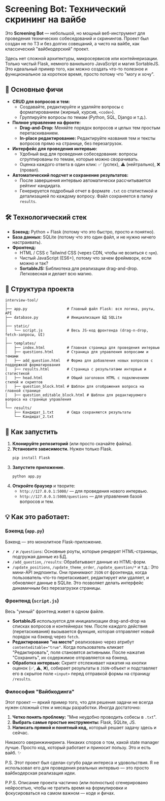 # Screening Bot: Технический скрининг на вайбе

Это **Screening Bot** — небольшой, но мощный веб-инструмент для проведения технических собеседований и скринингов. Проект был создан не по ТЗ и без долгих совещаний, а чисто на вайбе, как классический "вайбкодерский" проект.

Здесь нет сложной архитектуры, микросервисов или контейнеризации. Только чистый Flask, немного ванильного JavaScript и магия SortableJS. Это идеальный пример того, как можно создать что-то полезное и функциональное за короткое время, просто потому что "могу и хочу".

## 🚀 Основные фичи

- **CRUD для вопросов и тем:**
  - Создавайте, редактируйте и удаляйте вопросы с форматированием (жирный, курсив, `<code>`).
  - Группируйте вопросы по темам (Python, SQL, Django и т.д.).
- **Полное управление на фронте:**
  - **Drag-and-Drop:** Меняйте порядок вопросов и целых тем простым перетаскиванием.
  - **In-place редактирование:** Редактируйте названия тем и тексты вопросов прямо на странице, без перезагрузок.
- **Интерфейс для проведения интервью:**
  - Удобный вид для проведения собеседования: вопросы сгруппированы по темам, которые можно сворачивать.
  - Оценка каждого ответа в один клик: ✅ (успех), ⚠️ (нейтрально), ❌ (провал).
- **Автоматический подсчет и сохранение результатов:**
  - После завершения интервью автоматически рассчитывается рейтинг кандидата.
  - Генерируется подробный отчет в формате `.txt` со статистикой и детализацией по каждому вопросу. Файл сохраняется в папку `results`.

## 🛠️ Технологический стек 

*   **Бэкенд:** Python + Flask (потому что это быстро, просто и понятно).
*   **База данных:** SQLite (потому что это один файл, и не нужно ничего настраивать).
*   **Фронтенд:**
    *   HTML / CSS с Tailwind CSS (через CDN, чтобы не возиться с `npm`).
    *   Чистый JavaScript (ES6+), потому что зачем фреймворк, если можно и так?
    *   **SortableJS:** Библиотека для реализации drag-and-drop. Легковесная и делает всю магию.

## 📂 Структура проекта

```
interview-tool/
│
├── app.py                  # Главный файл Flask: вся логика, роуты, API
├── database.py             # Инициализация БД SQLite
│
├── static/
│   └── script.js           # Весь JS-код фронтенда (drag-n-drop, fetch-запросы, UI)
│
├── templates/
│   ├── index.html          # Главная страница для проведения интервью
│   ├── questions.html      # Страница для управления вопросами и темами
│   ├── add_question.html   # Форма для добавления новых вопросов с поддержкой форматирования
│   ├── results.html        # Страница с результатами интервью и статистикой
│   ├── head.html           # Общий заголовок HTML с подключением стилей и скриптов
│   ├── question_block.html # Шаблон для отображения вопроса на главной странице
│   ├── question_editable_block.html # Шаблон для редактируемого вопроса на странице управления
│
└── results/
    ├── Кандидат_1.txt      # Сюда сохраняются результаты
    └── Кандидат_2.txt
```

## 🚀 Как запустить

1.  **Клонируйте репозиторий** (или просто скачайте файлы).
2.  **Установите зависимости.** Нужен только Flask.
    ```bash
    pip install Flask
    ```
3.  **Запустите приложение.**
    ```bash
    python app.py
    ```
4.  **Откройте браузер** и творите:
    *   `http://127.0.0.1:5000/` — для проведения нового интервью.
    *   `http://127.0.0.1:5000/questions` — для управления базой вопросов и тем.

## 💡 Как это работает:

### Бэкенд (`app.py`)

Бэкенд — это монолитное Flask-приложение.
-   `/` и `/questions`: Основные роуты, которые рендерят HTML-страницы, подгружая данные из БД.
-   `/add_question`, `/results`: Обрабатывают данные из HTML-форм.
-   `/update_positions`, `/update_theme_order`, `/update_question/*` и т.д.: Это мини-API эндпоинты. Они принимают `JSON` от фронтенда, когда пользователь что-то перетаскивает, редактирует или удаляет, и обновляют данные в SQLite. Это позволяет делать интерфейс динамичным без перезагрузки страницы.

### Фронтенд (`script.js`)

Весь "умный" фронтенд живет в одном файле.
-   **SortableJS** используется для инициализации drag-and-drop на списках вопросов и контейнерах тем. После каждого действия (перетаскивания) вызывается функция, которая отправляет новый порядок на бэкенд через `fetch`.
-   **Редактирование "на месте"** реализовано через атрибут `contenteditable="true"`. Когда пользователь кликает "Редактировать", поля становятся активными. После нажатия "Сохранить", их содержимое отправляется на бэкенд.
-   **Обработка интервью:** Скрипт отслеживает нажатия на кнопки оценок (✅, ⚠️, ❌), собирает результаты в `JSON`-объект и подставляет его в скрытое поле `<input>` перед отправкой формы на страницу `/results`.

### Философия "Вайбкодинга"

Этот проект — яркий пример того, что для решения задачи не всегда нужен сложный стек и месяцы разработки. Иногда достаточно:
1.  **Четко понять проблему:** "Мне неудобно проводить собесы в `.txt`".
2.  **Выбрать самые простые инструменты:** Flask, SQLite, JS.
3.  **Написать прямой и понятный код,** который решает задачу здесь и сейчас.

Никакого оверинжиниринга. Никаких споров о том, какой state manager лучше. Просто код, который работает и приносит пользу. Это и есть вайб. ✨

P.S. Этот проект был сделан сугубо ради интереса и удовольствия. Я не использовал его для проведения реальных интервью — это просто вайбкодерская реализация идеи.

P.P.S. Описание проекта частично (или полностью) сгенерировано нейросетью, чтобы не тратить время на формулировки и фокусироваться на самом важном — коде и фичах.
